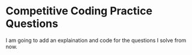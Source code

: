 # Competitive Coding Practice Questions
I am going to add an explaination and code for the questions I solve from now.
